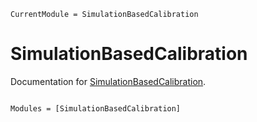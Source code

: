 ```@meta
CurrentModule = SimulationBasedCalibration
```

# SimulationBasedCalibration

Documentation for [SimulationBasedCalibration](https://github.com/kiante-fernandez/SimulationBasedCalibration.jl).

```@index
```

```@autodocs
Modules = [SimulationBasedCalibration]
```
